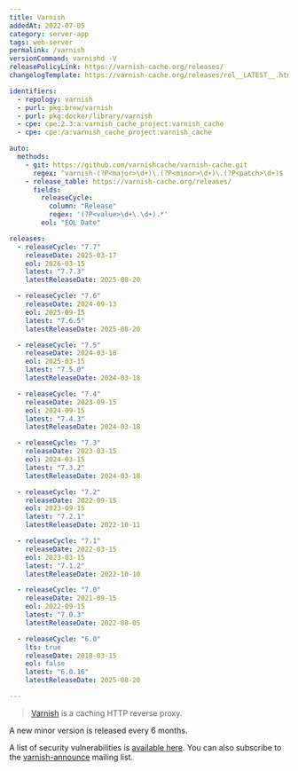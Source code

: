 ```yaml
---
title: Varnish
addedAt: 2022-07-05
category: server-app
tags: web-server
permalink: /varnish
versionCommand: varnishd -V
releasePolicyLink: https://varnish-cache.org/releases/
changelogTemplate: https://varnish-cache.org/releases/rel__LATEST__.html

identifiers:
  - repology: varnish
  - purl: pkg:brew/varnish
  - purl: pkg:docker/library/varnish
  - cpe: cpe:2.3:a:varnish_cache_project:varnish_cache
  - cpe: cpe:/a:varnish_cache_project:varnish_cache

auto:
  methods:
    - git: https://github.com/varnishcache/varnish-cache.git
      regex: ^varnish-(?P<major>\d+)\.(?P<minor>\d+)\.(?P<patch>\d+)$
    - release_table: https://varnish-cache.org/releases/
      fields:
        releaseCycle:
          column: "Release"
          regex: '(?P<value>\d+\.\d+).*'
        eol: "EOL Date"

releases:
  - releaseCycle: "7.7"
    releaseDate: 2025-03-17
    eol: 2026-03-15
    latest: "7.7.3"
    latestReleaseDate: 2025-08-20

  - releaseCycle: "7.6"
    releaseDate: 2024-09-13
    eol: 2025-09-15
    latest: "7.6.5"
    latestReleaseDate: 2025-08-20

  - releaseCycle: "7.5"
    releaseDate: 2024-03-18
    eol: 2025-03-15
    latest: "7.5.0"
    latestReleaseDate: 2024-03-18

  - releaseCycle: "7.4"
    releaseDate: 2023-09-15
    eol: 2024-09-15
    latest: "7.4.3"
    latestReleaseDate: 2024-03-18

  - releaseCycle: "7.3"
    releaseDate: 2023-03-15
    eol: 2024-03-15
    latest: "7.3.2"
    latestReleaseDate: 2024-03-18

  - releaseCycle: "7.2"
    releaseDate: 2022-09-15
    eol: 2023-09-15
    latest: "7.2.1"
    latestReleaseDate: 2022-10-11

  - releaseCycle: "7.1"
    releaseDate: 2022-03-15
    eol: 2023-03-15
    latest: "7.1.2"
    latestReleaseDate: 2022-10-10

  - releaseCycle: "7.0"
    releaseDate: 2021-09-15
    eol: 2022-09-15
    latest: "7.0.3"
    latestReleaseDate: 2022-08-05

  - releaseCycle: "6.0"
    lts: true
    releaseDate: 2018-03-15
    eol: false
    latest: "6.0.16"
    latestReleaseDate: 2025-08-20

---
```


> [Varnish](https://varnish-cache.org/) is a caching HTTP reverse proxy.

A new minor version is released every 6 months.

A list of security vulnerabilities is [available here](https://varnish-cache.org/security/index.html).
You can also subscribe to the [varnish-announce](https://varnish-cache.org/lists/mailman/listinfo/varnish-announce)
mailing list.
